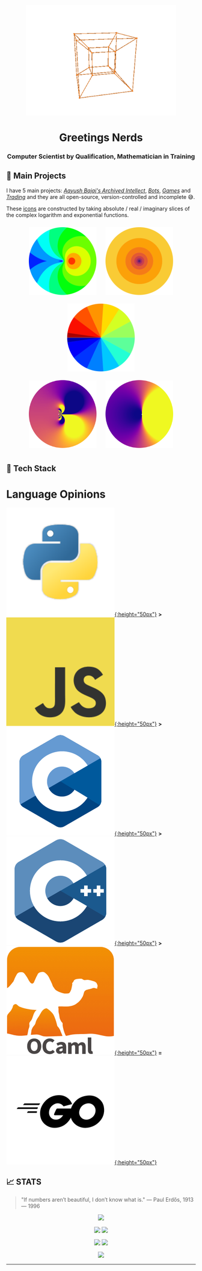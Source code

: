 <div align="center">
<img width="400px" src="/assets/tess-trans.gif">
 </div>

<h1 align="center">Greetings Nerds</h1>
<h3 align="center">Computer Scientist by Qualification, Mathematician in Training</h3>

## 🎯 Main Projects

I have 5 main projects: [_Aayush Bajaj's Archived Intellect_](https://github.com/abaj8494/site), [_Bots_](https://github.com/abaj8494/cloud), [_Games_](https://github.com/abaj8494/games) and [_Trading_](https://github.com/abaj8494/trading) and they are all open-source, version-controlled and incomplete 😅.

These [icons](https://github.com/abaj8494/icons) are constructed by taking absolute / real / imaginary slices of the complex logarithm and exponential functions.
<div align="center">
  <a href="https://abaj.ai" target="_blank" style="text-decoration: none; display: inline-block;">
    <img width="180px" src="/assets/abs_hsv.svg" style="margin: 10px; display: block;">
  </a>
  <a href="https://bots.abaj.ai" target="_blank" style="text-decoration: none; display: inline-block;">
    <img width="180px" src="/assets/real_inferno.svg" style="margin: 10px; display: block;">
  </a>
  <a href="https://arcade.abaj.ai" target="_blank" style="text-decoration: none; display: inline-block;">
    <img width="180px" src="/assets/imag_jet.svg" style="margin: 10px; display: block;">
  </a>
</div>
<div align="center">
  <a href="https://trading.abaj.ai" target="_blank" style="text-decoration: none; display: inline-block;">
    <img width="180px" src="/assets/trade1.svg" style="margin: 10px; display: block;">
  </a>
  <a href="https://tools.abaj.ai" target="_blank" style="text-decoration: none; display: inline-block;">
    <img width="180px" src="/assets/tools.svg" style="margin: 10px; display: block;">
  </a>
</div>

## 🧱 Tech Stack

# Language Opinions
[![Python](https://raw.githubusercontent.com/github/explore/80688e429a7d4ef2fca1e82350fe8e3517d3494d/topics/python/python.png){:height="50px"}](#) **>** [![JavaScript](https://raw.githubusercontent.com/github/explore/80688e429a7d4ef2fca1e82350fe8e3517d3494d/topics/javascript/javascript.png){:height="50px"}](#) **>** [![C](https://raw.githubusercontent.com/github/explore/f3e22f0dca2be955676bc70d6214b95b13354ee8/topics/c/c.png){:height="50px"}](#) **>** [![C++](https://raw.githubusercontent.com/github/explore/80688e429a7d4ef2fca1e82350fe8e3517d3494d/topics/cpp/cpp.png){:height="50px"}](#) **>** [![OCaml](https://raw.githubusercontent.com/github/explore/80688e429a7d4ef2fca1e82350fe8e3517d3494d/topics/ocaml/ocaml.png){:height="50px"}](#) **=** [![Go](https://raw.githubusercontent.com/github/explore/80688e429a7d4ef2fca1e82350fe8e3517d3494d/topics/go/go.png){:height="50px"}](#)

## 📈 STATS

> "If numbers aren’t beautiful, I don’t know what is." — Paul Erdős, 1913 — 1996

<p align="center">
<img src="http://github-profile-summary-cards.vercel.app/api/cards/profile-details?username=abaj8494&theme=gruvbox"/>
</p>
<p align="center">
<img src="http://github-profile-summary-cards.vercel.app/api/cards/repos-per-language?username=abaj8494&theme=gruvbox"/>
<img src="http://github-profile-summary-cards.vercel.app/api/cards/most-commit-language?username=abaj8494&theme=gruvbox"/>
</p>
<p align="center">
<img src="http://github-profile-summary-cards.vercel.app/api/cards/stats?username=abaj8494&theme=gruvbox"/>
<img src="http://github-profile-summary-cards.vercel.app/api/cards/productive-time?username=abaj8494&theme=gruvbox&utcOffset=+1"/>
</p>
<p align="center">
<img src="https://github-readme-streak-stats.herokuapp.com?user=abaj8494&theme=gruvbox&hide_border=true&date_format=M%20j%5B%2C%20Y%5D&background=2c292d"/>
</p>

---

